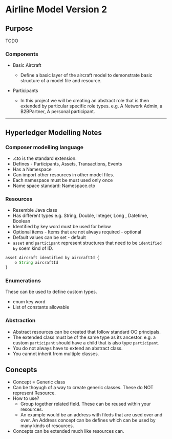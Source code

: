 # Airline Model Version 2

## Purpose

TODO

### Components

- Basic Aircraft
  - Define a basic layer of the aircraft model to demonstrate basic structure of a model file and resource.

- Participants
  - In this project we will be creating an abstract role that is then extended by particular specific role types. e.g. A Network Admin, a B2BPartner, A personal participant.

---

## Hyperledger Modelling Notes

### Composer modelling language

- .cto is the standard extension.
- Defines - Participants, Assets, Transactions, Events
- Has a Namespace
- Can import other resources in other model files. 
- Each namespace must be must used only once
- Name space standard: Namespace.cto

### Resources

- Resemble Java class 
- Has different types e.g. String, Double, Integer, Long , Datetime, Boolean
- Identified by key word must be used for below
- Optional items - Items that are not always required - optional
- Default values can be set - default
- `asset` and `participant` represent structures that need to be `identified by` soem kind of ID.

```javascript
asset Aircraft identified by aircraftId {
    o String aircraftId
}
```

### Enumerations

These can be used to define custom types.

- enum key word
- List of constants allowable

### Abstraction

- Abstract resources can be created that follow standard OO principals.
- The extended class must be of the same type as its ancestor. e.g. a custom `participant` should have a child that is also type `participant`.
- You do not always have to extend an abstract class.
- You cannot inherit from multiple  classes.

## Concepts

- Concept = Generic class
- Can be thoyugh of a way to create generic classes. These do NOT represent Resource.
- How to use?
  - Group together related field. These can be reused within your resources.
  - An example would be an address with fileds that are used over and over. An Address concept can be defines which can be used by many kinds of resources.
- Concepts can be extended much like resources can.